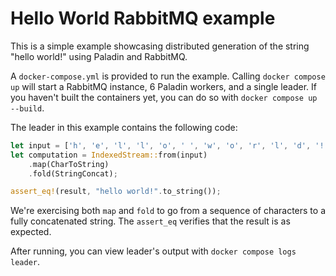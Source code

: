 # Hello World RabbitMQ example

This is a simple example showcasing distributed generation of the string
"hello world!" using Paladin and RabbitMQ. 

A `docker-compose.yml` is provided to run the example. Calling `docker compose up` will start a RabbitMQ instance, 6 Paladin workers, and a single leader. If you haven't built the containers yet, you can do so with `docker compose up --build`.

The leader in this example contains the following code:

```rust
let input = ['h', 'e', 'l', 'l', 'o', ' ', 'w', 'o', 'r', 'l', 'd', '!'];
let computation = IndexedStream::from(input)
    .map(CharToString)
    .fold(StringConcat);

assert_eq!(result, "hello world!".to_string());
```

We're exercising both `map` and `fold` to go from a sequence of characters to a fully concatenated string. The `assert_eq` verifies that the result is as expected.

After running, you can view leader's output with `docker compose logs leader`.